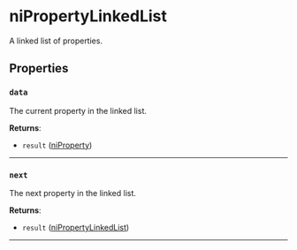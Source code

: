 <!---
	This file is autogenerated. Do not edit this file manually. Your changes will be ignored.
	More information: https://github.com/MWSE/MWSE/tree/master/docs
-->

# niPropertyLinkedList

A linked list of properties.

## Properties

### `data`

The current property in the linked list.

**Returns**:

* `result` ([niProperty](../../types/niProperty))

***

### `next`

The next property in the linked list.

**Returns**:

* `result` ([niPropertyLinkedList](../../types/niPropertyLinkedList))

***

